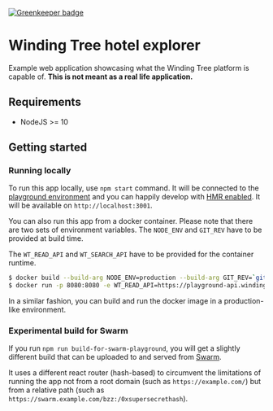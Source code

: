[![Greenkeeper badge](https://badges.greenkeeper.io/windingtree/wt-hotel-explorer.svg)](https://greenkeeper.io/)

# Winding Tree hotel explorer

Example web application showcasing what the Winding Tree platform is capable of.
**This is not meant as a real life application.**

## Requirements

- NodeJS >= 10

## Getting started

### Running locally

To run this app locally, use `npm start` command. It will be connected to the
[playground environment](https://github.com/windingtree/wiki/blob/master/developer-resources.md#publicly-available-wt-deployments)
and you can happily develop with [HMR enabled](https://webpack.js.org/concepts/hot-module-replacement/).
It will be available on `http://localhost:3001`.

You can also run this app from a docker container. Please note that there are two
sets of environment variables. The `NODE_ENV` and `GIT_REV` have to be provided
at build time.

The `WT_READ_API` and `WT_SEARCH_API` have to be provided for the container runtime.


```sh
$ docker build --build-arg NODE_ENV=production --build-arg GIT_REV=`git rev-parse --short HEAD` -t windingtree/wt-hotel-explorer .
$ docker run -p 8080:8080 -e WT_READ_API=https://playground-api.windingtree.com -e WT_SEARCH_API=https://playground-search-api.windingtree.com windingtree/wt-hotel-explorer
```

In a similar fashion, you can build and run the docker image in a production-like
environment.

### Experimental build for Swarm

If you run `npm run build-for-swarm-playground`, you will get
a slightly different build that can be uploaded to and served
from [Swarm](https://swarm-guide.readthedocs.io/en/latest/index.html).

It uses a different react router (hash-based) to circumvent the
limitations of running the app not from a root domain (such as `https://example.com/`)
but from a relative path (such as `https://swarm.example.com/bzz:/0xsupersecrethash`).
